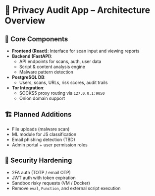 # 🧠 Privacy Audit App – Architecture Overview

## 🧱 Core Components

- **Frontend (React)**: Interface for scan input and viewing reports
- **Backend (FastAPI)**:
  - API endpoints for scans, auth, user data
  - Script & content analysis engine
  - Malware pattern detection
- **PostgreSQL DB**:
  - Users, scans, URLs, risk scores, audit trails
- **Tor Integration**:
  - SOCKS5 proxy routing via `127.0.0.1:9050`
  - Onion domain support

## 🏗️ Planned Additions

- File uploads (malware scan)
- ML module for JS classification
- Email phishing detection (TBD)
- Admin portal + user permission roles

## 🔐 Security Hardening

- 2FA auth (TOTP / email OTP)
- JWT auth with token expiration
- Sandbox risky requests (VM / Docker)
- Remove `eval`, `Function`, and external script execution
